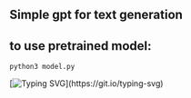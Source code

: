 ## Simple gpt for text generation 

## to use pretrained model: 

```
python3 model.py

```


[![Typing SVG](https://readme-typing-svg.demolab.com/?duration=5000&width=1000&lines=SOMEERSET+:+Why,+so+doubt+that+my+fair+a+man.;GRENBURY:+Stan+what+nead,+this+wife;+the+most+kiss+here,+Which+rocutious+save+more.+Thy+most+exprocupies+?)](https://git.io/typing-svg)